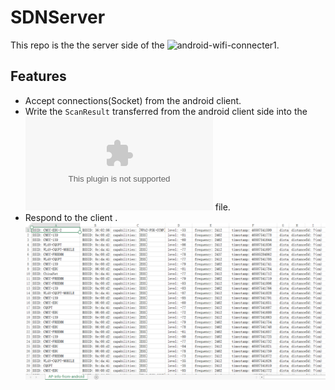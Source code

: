 # SDNServer

This repo is the the server side of the ![android-wifi-connecter1](https://github.com/caiqiqi/android-wifi-connecter1).

## Features
- Accept connections(Socket) from the android client.
- Write the `ScanResult` transferred from the android client side into the ![AP-info-from-android.csv](https://github.com/caiqiqi/SDNServer/blob/master/AP-info-from-android.csv) file.
- Respond to the client .
![](https://github.com/caiqiqi/SDNServer/blob/master/AP-info-from-android.csv.png)
